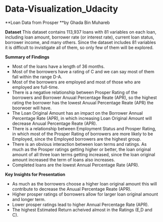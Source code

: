 # Data-Visualization_Udacity
**Loan Data from Prosper 
**by Ghada Bin Muhareb   

**Dataset**
This dataset contains 113,937 loans with 81 variables on each loan, including loan amount,  borrower rate (or interest rate), current loan status, borrower income, and many others.  Since the dataset includes 81 variables it is difficult to invistigate all of them, so only few of them  will be explored. 

**Summary of Findings**
* Most of the loans have a length of 36 months.
* Most of the borrowers have a rating of C and we can say most of them fall within the range D-A.
* Most of the borrowers are employed and most of those who are employed are full-time.
* There is a negative relationship between Prosper Rating of the borrowers and Borrower Anuual Percentage  Reate (APR), so the highest rating the borrower has the lowest Anuual Percentage Reate (APR)  the boorwoer will have.
* The Loan Original Amount has an impact on the Borrower Annual Percentage Rate (APR), in which increasing  Loan Original Amount will decrease Anuual Percentage Reate (APR).
* There is a relationship between Employment Status and Prosper Rating, in which most of the Prosper Rating  of borrowers are more likely to be Employed, since the Employed borrowers are the highest group.
* There is an obvious interaction between loan terms and ratings. As much as the Prosper ratings getting higher  or better, the loan original amount of all three loan terms getting increased, since the loan original amount  increased the term of loans also increases.
* Completed loans are the lowest Annual Percentage Rate (APR).  

**Key Insights for Presentation**
* As much as the borrowers choose a higher loan original amount this will contribute to decrease the Anuual  Percentage Reate (APR). 
* Higher prosper ratings of borrowers allow for larger loan original amount and longer term. 
* Lower prosper ratings lead to higher Annual Percentage Rate (APR). 
* The highest Estimated Return acheived almost in the Ratings (E,D and C).
